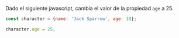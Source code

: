 Dado el siguiente javascript, cambia el valor de la propiedad ``age`` a 25.

```js
const character = {name: 'Jack Sparrow', age: 10};

character.age = 25;
```